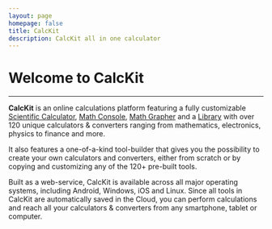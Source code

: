 ```yaml
---
layout: page
homepage: false
title: CalcKit
description: CalcKit all in one calculator
---
```


# Welcome to CalcKit

---

**CalcKit** is an online calculations platform featuring a fully customizable [Scientific Calculator](https://app.calckit.io/calculator), [Math Console](https://app.calckit.io/console), [Math Grapher](https://app.calckit.io/grapher) and a [Library](https://app.calckit.io/library) with over 120 unique calculators & converters ranging from mathematics, electronics, physics to finance and more.

It also features a one-of-a-kind tool-builder that gives you the possibility to create your own calculators and converters, either from scratch or by copying and customizing any of the 120+ pre-built tools.

Built as a web-service, CalcKit is available across all major operating systems, including Android, Windows, iOS and Linux. Since all tools in CalcKit are automatically saved in the Cloud, you can perform calculations and reach all your calculators & converters from any smartphone, tablet or computer.

